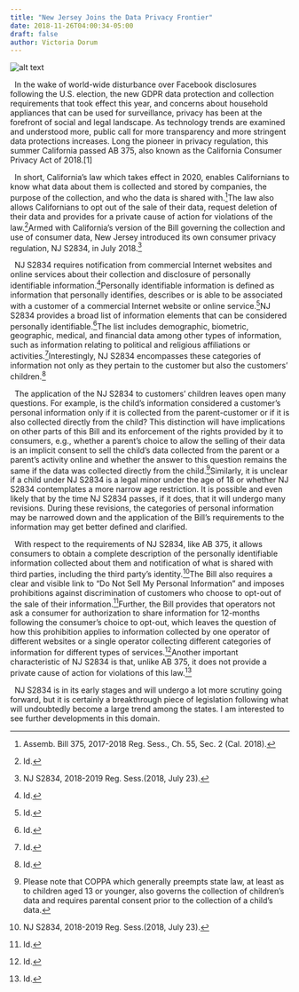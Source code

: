 ```yaml
---
title: "New Jersey Joins the Data Privacy Frontier"
date: 2018-11-26T04:00:34-05:00
draft: false
author: Victoria Dorum
---
```

 ![alt text](https://media.licdn.com/media/gcrc/dms/image/C4E12AQEXRPHdZ5Ytkw/article-cover_image-shrink_720_1280/0?e=1549497600&v=beta&t=TeZvYs09KHqJ3am-VecfkwJMYpx0XgG882gXO5MQkLk)
           
&nbsp;&nbsp;In the wake of world-wide disturbance over Facebook disclosures following the U.S. election, the new GDPR data protection and collection requirements that took effect this year, and concerns about household appliances that can be used for surveillance, privacy has been at the forefront of social and legal landscape. As technology trends are examined and understood more, public call for more transparency and more stringent data protections increases. Long the pioneer in privacy regulation, this summer California passed AB 375, also known as the California Consumer Privacy Act of 2018.[1]

&nbsp;&nbsp;In short, California’s law which takes effect in 2020, enables Californians to know what data about them is collected and stored by companies, the purpose of the collection, and who the data is shared with.[^2]The law also allows Californians to opt out of the sale of their data, request deletion of their data and provides for a private cause of action for violations of the law.[^3]Armed with California’s version of the Bill governing the collection and use of consumer data, New Jersey introduced its own consumer privacy regulation, NJ S2834, in July 2018.[^4]

&nbsp;&nbsp;NJ S2834 requires notification from commercial Internet websites and online services about their collection and disclosure of personally identifiable information.[^5]Personally identifiable information is defined as information that personally identifies, describes or is able to be associated with a customer of a commercial Internet website or online service.[^6]NJ S2834 provides a broad list of information elements that can be considered personally identifiable.[^7]The list includes demographic, biometric, geographic, medical, and financial data among other types of information, such as information relating to political and religious affiliations or activities.[^8]Interestingly, NJ S2834 encompasses these categories of information not only as they pertain to the customer but also the customers’ children.[^9]

&nbsp;&nbsp;The application of the NJ S2834 to customers’ children leaves open many questions. For example, is the child’s information considered a customer’s personal information only if it is collected from the parent-customer or if it is also collected directly from the child? This distinction will have implications on other parts of this Bill and its enforcement of the rights provided by it to consumers, e.g., whether a parent’s choice to allow the selling of their data is an implicit consent to sell the child’s data collected from the parent or a parent’s activity online and whether the answer to this question remains the same if the data was collected directly from the child.[^10]Similarly, it is unclear if a child under NJ S2834 is a legal minor under the age of 18 or whether NJ S2834 contemplates a more narrow age restriction. It is possible and even likely that by the time NJ S2834 passes, if it does, that it will undergo many revisions. During these revisions, the categories of personal information may be narrowed down and the application of the Bill’s requirements to the information may get better defined and clarified. 

&nbsp;&nbsp;With respect to the requirements of NJ S2834, like AB 375, it allows consumers to obtain a complete description of the personally identifiable information collected about them and notification of what is shared with third parties, including the third party’s identity.[^11]The Bill also requires a clear and visible link to “Do Not Sell My Personal Information” and imposes prohibitions against discrimination of customers who choose to opt-out of the sale of their information.[^12]Further, the Bill provides that operators not ask a consumer for authorization to share information for 12-months following the consumer’s choice to opt-out, which leaves the question of how this prohibition applies to information collected by one operator of different websites or a single operator collecting different categories of information for different types of services.[^13]Another important characteristic of NJ S2834 is that, unlike AB 375, it does not provide a private cause of action for violations of this law.[^14]

&nbsp;&nbsp;NJ S2834 is in its early stages and will undergo a lot more scrutiny going forward, but it is certainly a breakthrough piece of legislation following what will undoubtedly become a large trend among the states. I am interested to see further developments in this domain. 
             
              
[^1]: To be codified at Cal. Civ. Code § 1798.185(a).

[^2]: Assemb. Bill 375, 2017-2018 Reg. Sess., Ch. 55, Sec. 2 (Cal. 2018).

[^3]: Id.

[^4]: NJ S2834, 2018-2019 Reg. Sess.(2018, July 23).

[^5]: Id.

[^6]: Id.

[^7]: Id.

[^8]: Id.

[^9]: Id.

[^10]: Please note that COPPA which generally preempts state law, at least as to children aged 13 or younger, also governs the collection of children’s data and requires parental consent prior to the collection of a child’s data. 

[^11]: NJ S2834, 2018-2019 Reg. Sess.(2018, July 23).

[^12]: Id.

[^13]: Id.

[^14]: Id.